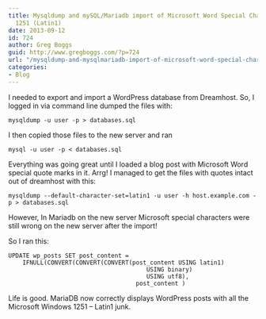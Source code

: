 ```yaml
---
title: Mysqldump and mySQL/Mariadb import of Microsoft Word Special Characters Windows
  1251 (Latin1)
date: 2013-09-12
id: 724
author: Greg Boggs
guid: http://www.gregboggs.com/?p=724
url: "/mysqldump-and-mysqlmariadb-import-of-microsoft-word-special-characters-windows-1251-latin1/"
categories:
- Blog
---
```


I needed to export and import a WordPress database from Dreamhost. So, I logged in via command line dumped the files with:

    
    mysqldump -u user -p > databases.sql
    

I then copied those files to the new server and ran  


    
    mysql -u user -p < databases.sql
    

Everything was going great until I loaded a blog post with Microsoft Word special quote marks in it. Arrg! I managed to get the files with quotes intact out of dreamhost with this:

    
    mysqldump --default-character-set=latin1 -u user -h host.example.com -p > databases.sql
    

However, In Mariadb on the new server Microsoft special characters were still wrong on the new server after the import!

So I ran this:

    
    UPDATE wp_posts SET post_content =
        IFNULL(CONVERT(CONVERT(CONVERT(post_content USING latin1)
                                           USING binary)
                                           USING utf8),
                                        post_content )
    

Life is good. MariaDB now correctly displays WordPress posts with all the Microsoft Windows 1251 &#8211; Latin1 junk.
